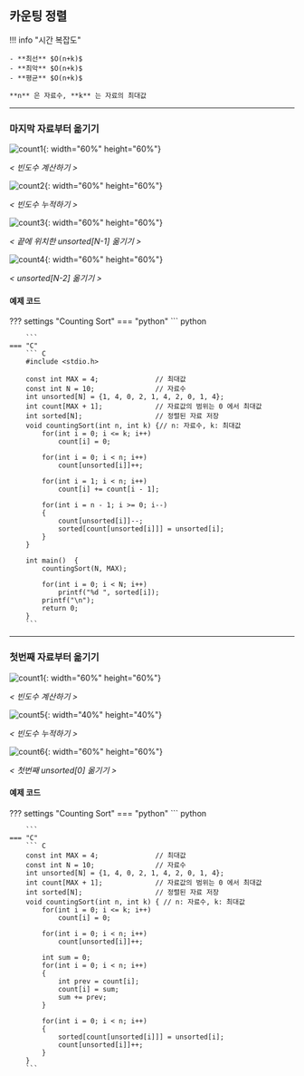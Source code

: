 ## 카운팅 정렬

!!! info "시간 복잡도"

    - **최선** $O(n+k)$
    - **최악** $O(n+k)$
    - **평균** $O(n+k)$
    
    **n** 은 자료수, **k** 는 자료의 최대값

--------------
    
### 마지막 자료부터 옮기기

![count1](./img/count1.png){: width="60%" height="60%"}

*< 빈도수 계산하기 >*

![count2](./img/count2.png){: width="60%" height="60%"}

*< 빈도수 누적하기 >*

![count3](./img/count3.png){: width="60%" height="60%"}
 
*< 끝에 위치한 unsorted[N-1] 옮기기 >*


![count4](./img/count4.png){: width="60%" height="60%"}
   
*< unsorted[N-2] 옮기기 >*



#### 예제 코드

??? settings "Counting Sort" 
    === "python"
        ``` python

        ```
    === "C"
        ``` C
        #include <stdio.h>

        const int MAX = 4;  	        // 최대값
        const int N = 10;               // 자료수
        int unsorted[N] = {1, 4, 0, 2, 1, 4, 2, 0, 1, 4};
        int count[MAX + 1];             // 자료값의 범위는 0 에서 최대값
        int sorted[N];                  // 정렬된 자료 저장
        void countingSort(int n, int k) {// n: 자료수, k: 최대값
            for(int i = 0; i <= k; i++)
                count[i] = 0;

            for(int i = 0; i < n; i++)
                count[unsorted[i]]++;

            for(int i = 1; i < n; i++)
                count[i] += count[i - 1];

            for(int i = n - 1; i >= 0; i--)
            {
                count[unsorted[i]]--;
                sorted[count[unsorted[i]]] = unsorted[i];
            }
        }

        int main()  {
            countingSort(N, MAX);

            for(int i = 0; i < N; i++)
                printf("%d ", sorted[i]);
            printf("\n");
            return 0;
        }
        ```


----------------

### 첫번째 자료부터 옮기기

![count1](./img/count1.png){: width="60%" height="60%"}
   
*< 빈도수 계산하기 >*


![count5](./img/count5.png){: width="40%" height="40%"}
   
*< 빈도수 누적하기 >*
   

![count6](./img/count6.png){: width="60%" height="60%"}   

*< 첫번째 unsorted[0] 옮기기 >*


#### 예제 코드


??? settings "Counting Sort" 
    === "python"
        ``` python

        ```
    === "C"
        ``` C
        const int MAX = 4;              // 최대값
        const int N = 10;               // 자료수
        int unsorted[N] = {1, 4, 0, 2, 1, 4, 2, 0, 1, 4};
        int count[MAX + 1];             // 자료값의 범위는 0 에서 최대값
        int sorted[N];                  // 정렬된 자료 저장
        void countingSort(int n, int k) { // n: 자료수, k: 최대값
            for(int i = 0; i <= k; i++)
                count[i] = 0;

            for(int i = 0; i < n; i++)
                count[unsorted[i]]++;

            int sum = 0;
            for(int i = 0; i < n; i++)
            {
                int prev = count[i];
                count[i] = sum;
                sum += prev;
            }

            for(int i = 0; i < n; i++)
            {
                sorted[count[unsorted[i]]] = unsorted[i];
                count[unsorted[i]]++;
            }
        }
        ```